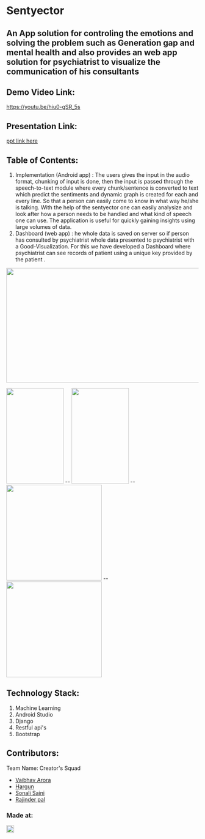 # Sentyector
## An App solution for controling the emotions and solving the problem such as Generation gap and mental health and also provides an web app solution for psychiatrist to visualize the communication of his consultants  

## Demo Video Link:
  <a href="https://youtu.be/hiu0-gSR_5s">https://youtu.be/hiu0-gSR_5s</a>
  
## Presentation Link:
  <a href="https://drive.google.com/file/d/1FiphOgY9YL3YoAqV7gapSNdQx4B5y2mS/view?usp=sharing"> ppt link here </a>
  
  
## Table of Contents: 
 1) Implementation (Android app) : The users gives the input in the audio format, chunking of input is done, then the input is passed through the speech-to-text module where every chunk/sentence is converted to text which predict the sentiments and dynamic graph is created for each and every line. So that a person can easily come to know in what way he/she is talking. With the help of the sentyector one can easily analysize and look after how a person needs to be handled and what kind of speech one can use. The application is useful for quickly gaining insights using large volumes of data.   
 2) Dashboard (web app) : he whole data is saved on server so if person has consulted by psychiatrist whole data presented to psychiatrist with a Good-Visualization. For this we have developed a Dashboard where psychiatrist can see records of patient using a unique key provided by the patient .
<center><img src="https://user-images.githubusercontent.com/56452820/114285507-4ab29200-9a75-11eb-8ec9-10133fda0e65.png" height="300px" width="600px"/></center>
  

<img src="https://user-images.githubusercontent.com/56452820/114285374-45a11300-9a74-11eb-8847-014ccfd90f6d.png" height="250px" width="150"/> -- <img src="https://user-images.githubusercontent.com/56452820/114285423-a7fa1380-9a74-11eb-95e7-5c129ef28bc5.png" height="250px" width="150"/> -- <img src="https://user-images.githubusercontent.com/56452820/114285470-1f2fa780-9a75-11eb-82df-324d22d63d9e.png" height="250px" width="250"/> --
<img src="https://user-images.githubusercontent.com/56452820/114285535-88171f80-9a75-11eb-8227-96db600bc155.png" height="250px" width="250"/>


## Technology Stack:
  1) Machine Learning
  2) Android Studio
  3) Django
  4) Restful api's
  5) Bootstrap
  

## Contributors:

Team Name: Creator's Squad

* [Vaibhav Arora](https://github.com/vaibhavarora102)
* [Hargun](https://github.com/hkaur008)
* [Sonali Saini](https://github.com/sonali681)
* [Rajinder pal](https://github.com/sairish2001)


### Made at:
<a href="https://hack36.com"> <img src="http://bit.ly/BuiltAtHack36" height=20px> </a>
